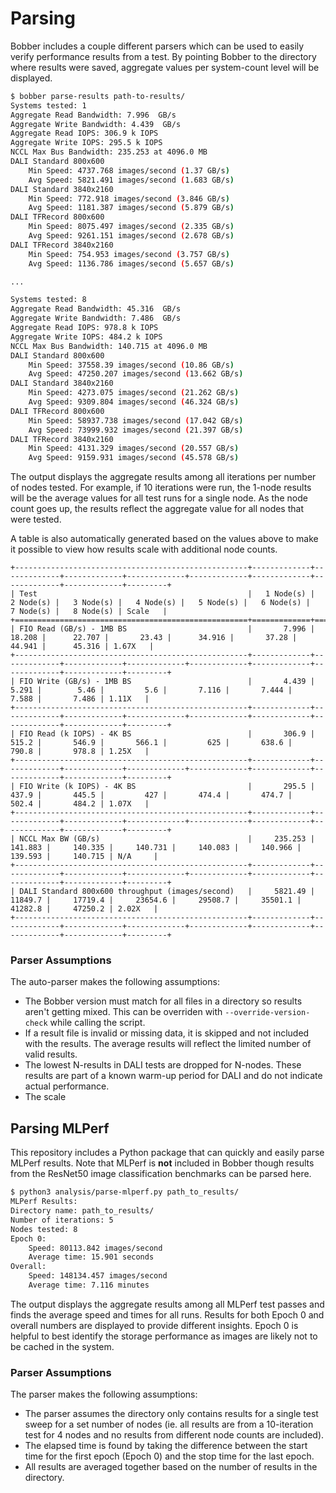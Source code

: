 # Parsing
Bobber includes a couple different parsers which can be used to easily verify
performance results from a test. By pointing Bobber to the directory where
results were saved, aggregate values per system-count level will be displayed.

```bash
$ bobber parse-results path-to-results/
Systems tested: 1 
Aggregate Read Bandwidth: 7.996  GB/s
Aggregate Write Bandwidth: 4.439  GB/s
Aggregate Read IOPS: 306.9 k IOPS
Aggregate Write IOPS: 295.5 k IOPS
NCCL Max Bus Bandwidth: 235.253 at 4096.0 MB
DALI Standard 800x600
    Min Speed: 4737.768 images/second (1.37 GB/s)
    Avg Speed: 5821.491 images/second (1.683 GB/s)
DALI Standard 3840x2160
    Min Speed: 772.918 images/second (3.846 GB/s)
    Avg Speed: 1181.387 images/second (5.879 GB/s)
DALI TFRecord 800x600
    Min Speed: 8075.497 images/second (2.335 GB/s)
    Avg Speed: 9261.151 images/second (2.678 GB/s)
DALI TFRecord 3840x2160
    Min Speed: 754.953 images/second (3.757 GB/s)
    Avg Speed: 1136.786 images/second (5.657 GB/s)

...

Systems tested: 8 
Aggregate Read Bandwidth: 45.316  GB/s
Aggregate Write Bandwidth: 7.486  GB/s
Aggregate Read IOPS: 978.8 k IOPS
Aggregate Write IOPS: 484.2 k IOPS
NCCL Max Bus Bandwidth: 140.715 at 4096.0 MB
DALI Standard 800x600
    Min Speed: 37558.39 images/second (10.86 GB/s)
    Avg Speed: 47250.207 images/second (13.662 GB/s)
DALI Standard 3840x2160
    Min Speed: 4273.075 images/second (21.262 GB/s)
    Avg Speed: 9309.804 images/second (46.324 GB/s)
DALI TFRecord 800x600
    Min Speed: 58937.738 images/second (17.042 GB/s)
    Avg Speed: 73999.932 images/second (21.397 GB/s)
DALI TFRecord 3840x2160
    Min Speed: 4131.329 images/second (20.557 GB/s)
    Avg Speed: 9159.931 images/second (45.578 GB/s)
```

The output displays the aggregate results among all iterations per number of
nodes tested. For example, if 10 iterations were run, the 1-node results will
be the average values for all test runs for a single node. As the node count
goes up, the results reflect the aggregate value for all nodes that were tested.

A table is also automatically generated based on the values above to make it
possible to view how results scale with additional node counts.

```
+----------------------------------------------------+-------------+-------------+-------------+-------------+-------------+-------------+-------------+-------------+---------+
| Test                                               |   1 Node(s) |   2 Node(s) |   3 Node(s) |   4 Node(s) |   5 Node(s) |   6 Node(s) |   7 Node(s) |   8 Node(s) | Scale   |
+====================================================+=============+=============+=============+=============+=============+=============+=============+=============+=========+
| FIO Read (GB/s) - 1MB BS                           |       7.996 |      18.208 |      22.707 |       23.43 |      34.916 |       37.28 |      44.941 |      45.316 | 1.67X   |
+----------------------------------------------------+-------------+-------------+-------------+-------------+-------------+-------------+-------------+-------------+---------+
| FIO Write (GB/s) - 1MB BS                          |       4.439 |       5.291 |        5.46 |         5.6 |       7.116 |       7.444 |       7.588 |       7.486 | 1.11X   |
+----------------------------------------------------+-------------+-------------+-------------+-------------+-------------+-------------+-------------+-------------+---------+
| FIO Read (k IOPS) - 4K BS                          |       306.9 |       515.2 |       546.9 |       566.1 |         625 |       638.6 |       790.8 |       978.8 | 1.25X   |
+----------------------------------------------------+-------------+-------------+-------------+-------------+-------------+-------------+-------------+-------------+---------+
| FIO Write (k IOPS) - 4K BS                         |       295.5 |       437.9 |       445.5 |         427 |       474.4 |       474.7 |       502.4 |       484.2 | 1.07X   |
+----------------------------------------------------+-------------+-------------+-------------+-------------+-------------+-------------+-------------+-------------+---------+
| NCCL Max BW (GB/s)                                 |     235.253 |     141.883 |     140.335 |     140.731 |     140.083 |     140.966 |     139.593 |     140.715 | N/A     |
+----------------------------------------------------+-------------+-------------+-------------+-------------+-------------+-------------+-------------+-------------+---------+
| DALI Standard 800x600 throughput (images/second)   |     5821.49 |     11849.7 |     17719.4 |     23654.6 |     29508.7 |     35501.1 |     41282.8 |     47250.2 | 2.02X   |
+----------------------------------------------------+-------------+-------------+-------------+-------------+-------------+-------------+-------------+-------------+---------+
```

### Parser Assumptions
The auto-parser makes the following assumptions:
  * The Bobber version must match for all files in a directory so results aren't
getting mixed. This can be overriden with `--override-version-check` while
calling the script.
  * If a result file is invalid or missing data, it is skipped and not included
with the results. The average results will reflect the limited number of valid
results.
  * The lowest N-results in DALI tests are dropped for N-nodes. These results
are part of a known warm-up period for DALI and do not indicate actual
performance.
  * The scale 

## Parsing MLPerf
This repository includes a Python package that can quickly and easily parse
MLPerf results. Note that MLPerf is **not** included in Bobber though results
from the ResNet50 image classification benchmarks can be parsed here.

```bash
$ python3 analysis/parse-mlperf.py path_to_results/
MLPerf Results:
Directory name: path_to_results/
Number of iterations: 5
Nodes tested: 8
Epoch 0:
    Speed: 80113.842 images/second
    Average time: 15.901 seconds
Overall:
    Speed: 148134.457 images/second
    Average time: 7.116 minutes
```

The output displays the aggregate results among all MLPerf test passes and finds
the average speed and times for all runs. Results for both Epoch 0 and overall
numbers are displayed to provide different insights. Epoch 0 is helpful to best
identify the storage performance as images are likely not to be cached in the
system.

### Parser Assumptions
The parser makes the following assumptions:
  * The parser assumes the directory only contains results for a single test
sweep for a set number of nodes (ie. all results are from a 10-iteration test
for 4 nodes and no results from different node counts are included).
  * The elapsed time is found by taking the difference between the start time
for the first epoch (Epoch 0) and the stop time for the last epoch.
  * All results are averaged together based on the number of results in the
directory.